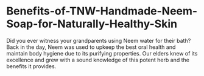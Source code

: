 # Benefits-of-TNW-Handmade-Neem-Soap-for-Naturally-Healthy-Skin
Did you ever witness your grandparents using Neem water for their bath? Back in the day, Neem was used to upkeep the best oral health and maintain body hygiene due to its purifying properties. Our elders knew of its excellence and grew with a sound knowledge of this potent herb and the benefits it provides. 

